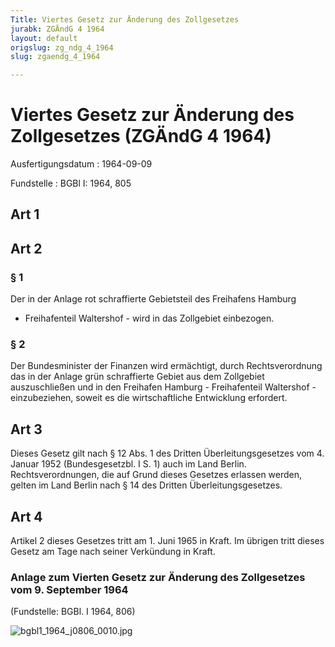 ```yaml
---
Title: Viertes Gesetz zur Änderung des Zollgesetzes
jurabk: ZGÄndG 4 1964
layout: default
origslug: zg_ndg_4_1964
slug: zgaendg_4_1964

---
```


# Viertes Gesetz zur Änderung des Zollgesetzes (ZGÄndG 4 1964)

Ausfertigungsdatum
:   1964-09-09

Fundstelle
:   BGBl I: 1964, 805

## Art 1

## Art 2

### § 1

Der in der Anlage rot schraffierte Gebietsteil des Freihafens Hamburg
- Freihafenteil Waltershof - wird in das Zollgebiet einbezogen.

### § 2

Der Bundesminister der Finanzen wird ermächtigt, durch
Rechtsverordnung das in der Anlage grün schraffierte Gebiet aus dem
Zollgebiet auszuschließen und in den Freihafen Hamburg - Freihafenteil
Waltershof - einzubeziehen, soweit es die wirtschaftliche Entwicklung
erfordert.

## Art 3

Dieses Gesetz gilt nach § 12 Abs. 1 des Dritten Überleitungsgesetzes
vom 4. Januar 1952 (Bundesgesetzbl. I S. 1) auch im Land Berlin.
Rechtsverordnungen, die auf Grund dieses Gesetzes erlassen werden,
gelten im Land Berlin nach § 14 des Dritten Überleitungsgesetzes.

## Art 4

Artikel 2 dieses Gesetzes tritt am 1. Juni 1965 in Kraft. Im übrigen
tritt dieses Gesetz am Tage nach seiner Verkündung in Kraft.

### Anlage zum Vierten Gesetz zur Änderung des Zollgesetzes vom 9. September 1964

(Fundstelle: BGBl. I 1964, 806)

![bgbl1_1964_j0806_0010.jpg](bgbl1_1964_j0806_0010.jpg)
